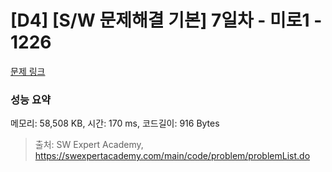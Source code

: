 # [D4] [S/W 문제해결 기본] 7일차 - 미로1 - 1226 

[문제 링크](https://swexpertacademy.com/main/code/problem/problemDetail.do?contestProbId=AV14vXUqAGMCFAYD) 

### 성능 요약

메모리: 58,508 KB, 시간: 170 ms, 코드길이: 916 Bytes



> 출처: SW Expert Academy, https://swexpertacademy.com/main/code/problem/problemList.do